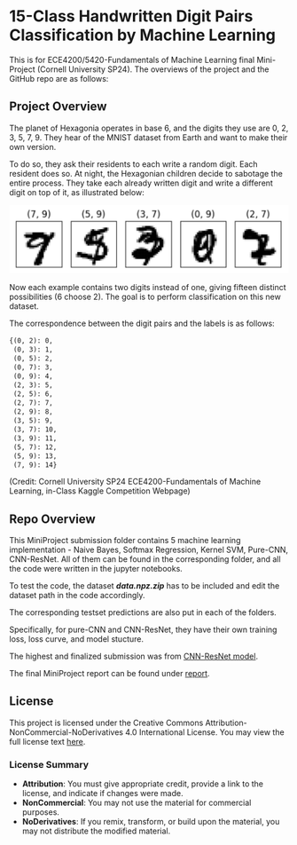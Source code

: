 
# 15-Class Handwritten Digit Pairs Classification by Machine Learning

This is for ECE4200/5420-Fundamentals of Machine Learning final Mini-Project (Cornell University SP24). The overviews of the project and the GitHub repo are as follows:

## Project Overview

The planet of Hexagonia operates in base 6, and the digits they use are 0, 2, 3, 5, 7, 9. They hear of the MNIST dataset from Earth and want to make their own version.

To do so, they ask their residents to each write a random digit. Each resident does so. At night, the Hexagonian children decide to sabotage the entire process. They take each already written digit and write a different digit on top of it, as illustrated below:

![data_sample](/asset/img/data_sample.png "data_sample")

Now each example contains two digits instead of one, giving fifteen distinct possibilities (6 choose 2). The goal is to perform classification on this new dataset.

The correspondence between the digit pairs and the labels is as follows:

```console
{(0, 2): 0,
 (0, 3): 1,
 (0, 5): 2,
 (0, 7): 3,
 (0, 9): 4,
 (2, 3): 5,
 (2, 5): 6,
 (2, 7): 7,
 (2, 9): 8,
 (3, 5): 9,
 (3, 7): 10,
 (3, 9): 11,
 (5, 7): 12,
 (5, 9): 13,
 (7, 9): 14}
```

(Credit: Cornell University SP24 ECE4200-Fundamentals of Machine Learning, in-Class Kaggle Competition Webpage)

## Repo Overview

This MiniProject submission folder contains 5 machine learning implementation - Naive Bayes, Softmax Regression, Kernel SVM, Pure-CNN, CNN-ResNet. All of them can be found in the corresponding folder, and all the code were written in the jupyter notebooks.

To test the code, the dataset ***data.npz.zip*** has to be included and edit the dataset path in the code accordingly.

The corresponding testset predictions are also put in each of the folders.

Specifically, for pure-CNN and CNN-ResNet, they have their own training loss, loss curve, and model stucture.

The highest and finalized submission was from [CNN-ResNet model](https://github.com/666harrypeng/Handwritten-Digit-Pairs-Classification-by-Machine-Learning/tree/main/CNN-ResNet).

The final MiniProject report can be found under [report](https://github.com/666harrypeng/Handwritten-Digit-Pairs-Classification-by-Machine-Learning/tree/main/report).

## License

This project is licensed under the Creative Commons Attribution-NonCommercial-NoDerivatives 4.0 International License. You may view the full license text [here]().

### License Summary

- **Attribution**: You must give appropriate credit, provide a link to the license, and indicate if changes were made.
- **NonCommercial**: You may not use the material for commercial purposes.
- **NoDerivatives**: If you remix, transform, or build upon the material, you may not distribute the modified material.
